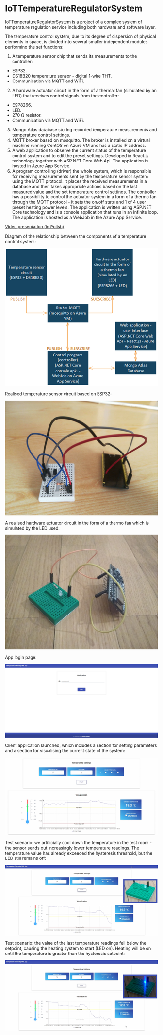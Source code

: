 # IoTTemperatureRegulatorSystem

IoTTemperatureRegulatorSystem is a project of a complex system of temperature regulation service including both hardware and software layer.

The temperature control system, due to its degree of dispersion of physical elements in space, is divided into several smaller independent modules performing the set functions:

1. A temperature sensor chip that sends its measurements to the controller:
+ ESP32.
+ DS18B20 temperature sensor - digital 1-wire THT.
+ Communication via MQTT and WiFi.
2. A hardware actuator circuit in the form of a thermal fan (simulated by an LED) that receives control signals from the controller:
+ ESP8266.
+ LED.
+ 270 Ω resistor.
+ Communication via MQTT and WiFi.
3. Mongo Atlas database storing recorded temperature measurements and temperature control settings.
4. MQTT broker based on mosquitto. The broker is installed on a virtual machine running CentOS on Azure VM and has a static IP address.
5. A web application to observe the current status of the temperature control system and to edit the preset settings. Developed in React.js technology together with ASP.NET Core Web Api. The application is hosted in Azure App Service.
6. A program controlling (driver) the whole system, which is responsible for receiving measurements sent by the temperature sensor system using the MQTT protocol. It places the received measurements in a database and then takes appropriate actions based on the last measured value and the set temperature control settings. The controller has a possibility to control the actuator system in a form of a thermo fan through the MQTT protocol - it sets the on/off state and 1 of 4 user preset heating power levels. The application is written using ASP.NET Core technology and is a console application that runs in an infinite loop. The application is hosted as a WebJob in the Azure App Service.

[Video presentation (in Polish)](https://drive.google.com/file/d/1y3x3fiZzYx_mAQ-jG-lYRKBAApaJIm5i/view?usp=sharing)

Diagram of the relationship between the components of a temperature control system:

![alt text](https://github.com/Korag/DocumentationImages/blob/master/IoTTemperatureRegulatorSystem/IoTTemperatureRegulatorSystem_1.PNG "Components diagram")

Realised temperature sensor circuit based on ESP32:

![alt text](https://github.com/Korag/DocumentationImages/blob/master/IoTTemperatureRegulatorSystem/IoTTemperatureRegulatorSystem_2.PNG "Temperature sensor circuit")

A realised hardware actuator circuit in the form of a thermo fan which is simulated by the LED used:

![alt text](https://github.com/Korag/DocumentationImages/blob/master/IoTTemperatureRegulatorSystem/IoTTemperatureRegulatorSystem_3.PNG "Hardware actuator circuit")

App login page:

![alt text](https://github.com/Korag/DocumentationImages/blob/master/IoTTemperatureRegulatorSystem/IoTTemperatureRegulatorSystem_4.PNG "Login page")

Client application launched, which includes a section for setting parameters and a section for visualising the current state of the system:

![alt text](https://github.com/Korag/DocumentationImages/blob/master/IoTTemperatureRegulatorSystem/IoTTemperatureRegulatorSystem_5.PNG "App main page")

Test scenario: we artificially cool down the temperature in the test room - the sensor sends out increasingly lower temperature readings. The temperature value has already exceeded the hysteresis threshold, but the LED still remains off:

![alt text](https://github.com/Korag/DocumentationImages/blob/master/IoTTemperatureRegulatorSystem/IoTTemperatureRegulatorSystem_6.PNG "Test scenario")

Test scenario: the value of the last temperature readings fell below the setpoint, causing the heating system to start (LED on). Heating will be on until the temperature is greater than the hysteresis setpoint:

![alt text](https://github.com/Korag/DocumentationImages/blob/master/IoTTemperatureRegulatorSystem/IoTTemperatureRegulatorSystem_7.PNG "Test scenario")
